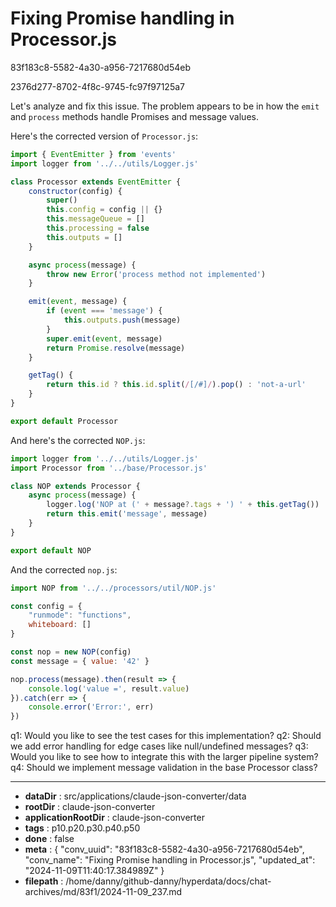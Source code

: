 # Fixing Promise handling in Processor.js

83f183c8-5582-4a30-a956-7217680d54eb

2376d277-8702-4f8c-9745-fc97f97125a7

 Let's analyze and fix this issue. The problem appears to be in how the `emit` and `process` methods handle Promises and message values.

Here's the corrected version of `Processor.js`:

```javascript
import { EventEmitter } from 'events'
import logger from '../../utils/Logger.js'

class Processor extends EventEmitter {
    constructor(config) {
        super()
        this.config = config || {}
        this.messageQueue = []
        this.processing = false
        this.outputs = []
    }

    async process(message) {
        throw new Error('process method not implemented')
    }

    emit(event, message) {
        if (event === 'message') {
            this.outputs.push(message)
        }
        super.emit(event, message)
        return Promise.resolve(message)
    }

    getTag() {
        return this.id ? this.id.split(/[/#]/).pop() : 'not-a-url'
    }
}

export default Processor
```

And here's the corrected `NOP.js`:

```javascript
import logger from '../../utils/Logger.js'
import Processor from '../base/Processor.js'

class NOP extends Processor {
    async process(message) {
        logger.log('NOP at (' + message?.tags + ') ' + this.getTag())
        return this.emit('message', message)
    }
}

export default NOP
```

And the corrected `nop.js`:

```javascript
import NOP from '../../processors/util/NOP.js'

const config = {
    "runmode": "functions",
    whiteboard: []
}

const nop = new NOP(config)
const message = { value: '42' }

nop.process(message).then(result => {
    console.log('value =', result.value)
}).catch(err => {
    console.error('Error:', err)
})
```

q1: Would you like to see the test cases for this implementation?
q2: Should we add error handling for edge cases like null/undefined messages?
q3: Would you like to see how to integrate this with the larger pipeline system?
q4: Should we implement message validation in the base Processor class?

---

* **dataDir** : src/applications/claude-json-converter/data
* **rootDir** : claude-json-converter
* **applicationRootDir** : claude-json-converter
* **tags** : p10.p20.p30.p40.p50
* **done** : false
* **meta** : {
  "conv_uuid": "83f183c8-5582-4a30-a956-7217680d54eb",
  "conv_name": "Fixing Promise handling in Processor.js",
  "updated_at": "2024-11-09T11:40:17.384989Z"
}
* **filepath** : /home/danny/github-danny/hyperdata/docs/chat-archives/md/83f1/2024-11-09_237.md